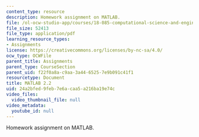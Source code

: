 ```yaml
---
content_type: resource
description: Homework assignment on MATLAB.
file: /ol-ocw-studio-app/courses/18-085-computational-science-and-engineering-i-fall-2008/24a2bfed9feb7e6acaa5a216ba19e74c_mt2_18085_f07.pdf
file_size: 52413
file_type: application/pdf
learning_resource_types:
- Assignments
license: https://creativecommons.org/licenses/by-nc-sa/4.0/
ocw_type: OCWFile
parent_title: Assignments
parent_type: CourseSection
parent_uid: f22f0a8a-c9aa-3a44-6525-7e9b091c41f1
resourcetype: Document
title: MATLAB 2.2
uid: 24a2bfed-9feb-7e6a-caa5-a216ba19e74c
video_files:
  video_thumbnail_file: null
video_metadata:
  youtube_id: null
---
```

Homework assignment on MATLAB.